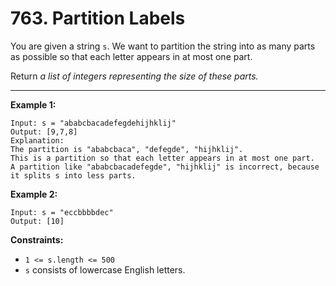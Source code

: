 # 763. Partition Labels

You are given a string `s`. We want to partition the string into as many parts as possible so that each letter appears in at most one part.

Return *a list of integers representing the size of these parts.*

 
---
**Example 1:**

```
Input: s = "ababcbacadefegdehijhklij"
Output: [9,7,8]
Explanation:
The partition is "ababcbaca", "defegde", "hijhklij".
This is a partition so that each letter appears in at most one part.
A partition like "ababcbacadefegde", "hijhklij" is incorrect, because it splits s into less parts.
```

**Example 2:**

```
Input: s = "eccbbbbdec"
Output: [10]
```

**Constraints:**

* `1 <= s.length <= 500`
* `s` consists of lowercase English letters.
